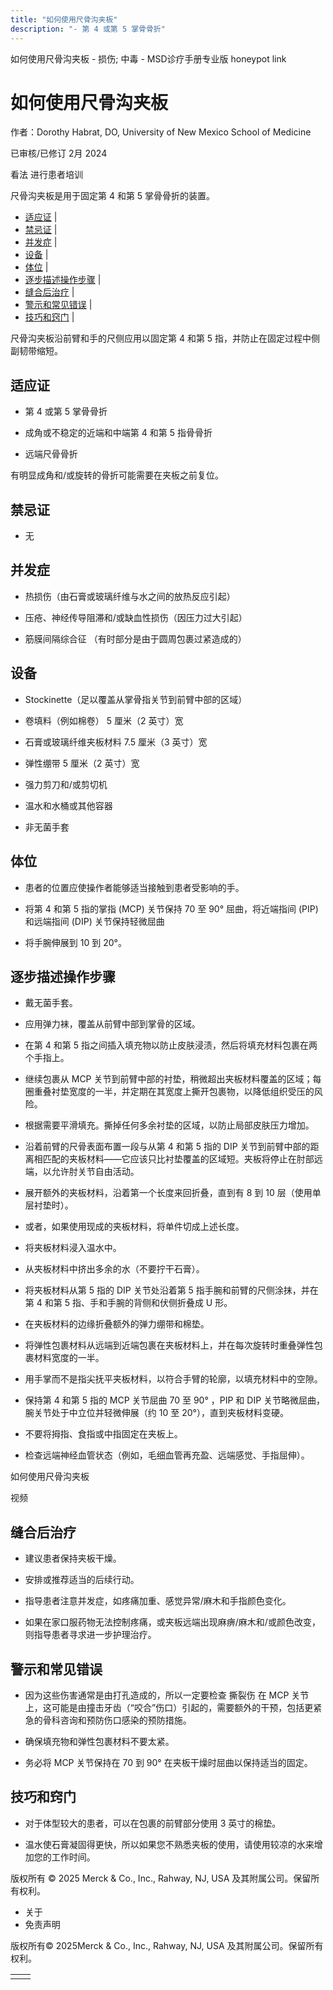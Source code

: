 ```yaml
---
title: "如何使用尺骨沟夹板"
description: "- 第 4 或第 5 掌骨骨折"
---
```


﻿如何使用尺骨沟夹板 \- 损伤; 中毒 \- MSD诊疗手册专业版 honeypot link

# 如何使用尺骨沟夹板

作者：Dorothy Habrat, DO, University of New Mexico School of Medicine

已审核/已修订 2月 2024

看法 进行患者培训

尺骨沟夹板是用于固定第 4 和第 5 掌骨骨折的装置。

- [适应证](#适应证_v54268368_zh) \|
- [禁忌证](#禁忌证_v54268376_zh) \|
- [并发症](#并发症_v54268381_zh) \|
- [设备](#设备_v54268391_zh) \|
- [体位](#体位_v54268408_zh) \|
- [逐步描述操作步骤](#逐步描述操作步骤_v54268417_zh) \|
- [缝合后治疗](#缝合后治疗_v54268455_zh) \|
- [警示和常见错误](#警示和常见错误_v54268466_zh) \|
- [技巧和窍门](#技巧和窍门_v54268476_zh) \|

尺骨沟夹板沿前臂和手的尺侧应用以固定第 4 和第 5 指，并防止在固定过程中侧副韧带缩短。

## 适应证

- 第 4 或第 5 掌骨骨折

- 成角或不稳定的近端和中端第 4 和第 5 指骨骨折

- 远端尺骨骨折


有明显成角和/或旋转的骨折可能需要在夹板之前复位。

## 禁忌证

- 无


## 并发症

- 热损伤（由石膏或玻璃纤维与水之间的放热反应引起）

- 压疮、神经传导阻滞和/或缺血性损伤（因压力过大引起）

- 筋膜间隔综合征 （有时部分是由于圆周包裹过紧造成的）


## 设备

- Stockinette（足以覆盖从掌骨指关节到前臂中部的区域）

- 卷填料（例如棉卷） 5 厘米（2 英寸）宽

- 石膏或玻璃纤维夹板材料 7.5 厘米（3 英寸）宽

- 弹性绷带 5 厘米（2 英寸）宽

- 强力剪刀和/或剪切机

- 温水和水桶或其他容器

- 非无菌手套


## 体位

- 患者的位置应使操作者能够适当接触到患者受影响的手。

- 将第 4 和第 5 指的掌指 (MCP) 关节保持 70 至 90° 屈曲，将近端指间 (PIP) 和远端指间 (DIP) 关节保持轻微屈曲

- 将手腕伸展到 10 到 20°。


## 逐步描述操作步骤

- 戴无菌手套。

- 应用弹力袜，覆盖从前臂中部到掌骨的区域。

- 在第 4 和第 5 指之间插入填充物以防止皮肤浸渍，然后将填充材料包裹在两个手指上。

- 继续包裹从 MCP 关节到前臂中部的衬垫，稍微超出夹板材料覆盖的区域；每圈重叠衬垫宽度的一半，并定期在其宽度上撕开包裹物，以降低组织受压的风险。

- 根据需要平滑填充。撕掉任何多余衬垫的区域，以防止局部皮肤压力增加。

- 沿着前臂的尺骨表面布置一段与从第 4 和第 5 指的 DIP 关节到前臂中部的距离相匹配的夹板材料——它应该只比衬垫覆盖的区域短。夹板将停止在肘部远端，以允许肘关节自由活动。

- 展开额外的夹板材料，沿着第一个长度来回折叠，直到有 8 到 10 层（使用单层衬垫时）。

- 或者，如果使用现成的夹板材料，将单件切成上述长度。

- 将夹板材料浸入温水中。

- 从夹板材料中挤出多余的水（不要拧干石膏）。

- 将夹板材料从第 5 指的 DIP 关节处沿着第 5 指手腕和前臂的尺侧涂抹，并在第 4 和第 5 指、手和手腕的背侧和伏侧折叠成 U 形。

- 在夹板材料的边缘折叠额外的弹力绷带和棉垫。

- 将弹性包裹材料从远端到近端包裹在夹板材料上，并在每次旋转时重叠弹性包裹材料宽度的一半。

- 用手掌而不是指尖抚平夹板材料，以符合手臂的轮廓，以填充材料中的空隙。

- 保持第 4 和第 5 指的 MCP 关节屈曲 70 至 90° ，PIP 和 DIP 关节略微屈曲，腕关节处于中立位并轻微伸展（约 10 至 20°），直到夹板材料变硬。

- 不要将拇指、食指或中指固定在夹板上。

- 检查远端神经血管状态（例如，毛细血管再充盈、远端感觉、手指屈伸）。


如何使用尺骨沟夹板



视频

## 缝合后治疗

- 建议患者保持夹板干燥。

- 安排或推荐适当的后续行动。

- 指导患者注意并发症，如疼痛加重、感觉异常/麻木和手指颜色变化。

- 如果在家口服药物无法控制疼痛，或夹板远端出现麻痹/麻木和/或颜色改变，则指导患者寻求进一步护理治疗。


## 警示和常见错误

- 因为这些伤害通常是由打孔造成的，所以一定要检查 撕裂伤 在 MCP 关节上，这可能是由撞击牙齿（“咬合”伤口）引起的，需要额外的干预，包括更紧急的骨科咨询和预防伤口感染的预防措施。

- 确保填充物和弹性包裹材料不要太紧。

- 务必将 MCP 关节保持在 70 到 90° 在夹板干燥时屈曲以保持适当的固定。


## 技巧和窍门

- 对于体型较大的患者，可以在包裹的前臂部分使用 3 英寸的棉垫。

- 温水使石膏凝固得更快，所以如果您不熟悉夹板的使用，请使用较凉的水来增加您的工作时间。




版权所有 © 2025
Merck & Co., Inc., Rahway, NJ, USA 及其附属公司。保留所有权利。

- 关于
- 免责声明

版权所有© 2025Merck & Co., Inc., Rahway, NJ, USA 及其附属公司。保留所有权利。

|     |     |
| --- | --- |
|  |  |